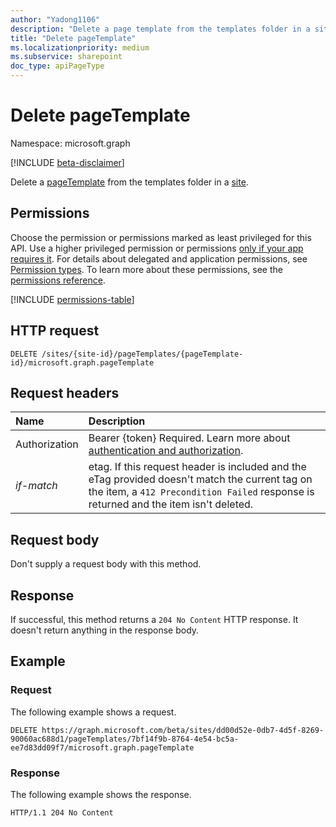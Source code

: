 ```yaml
---
author: "Yadong1106"
description: "Delete a page template from the templates folder in a site."
title: "Delete pageTemplate"
ms.localizationpriority: medium
ms.subservice: sharepoint
doc_type: apiPageType
---
```

# Delete pageTemplate

Namespace: microsoft.graph

[!INCLUDE [beta-disclaimer](../../includes/beta-disclaimer.md)]

Delete a [pageTemplate](../resources/pagetemplate.md) from the templates folder in a [site](../resources/site.md).

## Permissions

Choose the permission or permissions marked as least privileged for this API. Use a higher privileged permission or permissions [only if your app requires it](/graph/permissions-overview#best-practices-for-using-microsoft-graph-permissions). For details about delegated and application permissions, see [Permission types](/graph/permissions-overview#permission-types). To learn more about these permissions, see the [permissions reference](/graph/permissions-reference).

<!-- { "blockType": "permissions", "name": "pageTemplate_delete" } -->
[!INCLUDE [permissions-table](../includes/permissions/pagetemplate-delete-permissions.md)]

## HTTP request

<!-- { "blockType": "ignored" } -->

```http
DELETE /sites/{site-id}/pageTemplates/{pageTemplate-id}/microsoft.graph.pageTemplate
```

## Request headers

| Name       | Description
|:-----------|:----------------------------------------
|Authorization|Bearer {token} Required. Learn more about [authentication and authorization](/graph/auth/auth-concepts).|
| _if-match_ | etag. If this request header is included and the eTag provided doesn't match the current tag on the item, a `412 Precondition Failed` response is returned and the item isn't deleted.|

## Request body

Don't supply a request body with this method.

## Response

If successful, this method returns a `204 No Content` HTTP response. It doesn't return anything in the response body.

## Example

### Request

The following example shows a request.

<!-- { "blockType": "request", "name": "delete-pageTemplate", "scopes": "files.readwrite sites.readwrite.all" } -->

```http
DELETE https://graph.microsoft.com/beta/sites/dd00d52e-0db7-4d5f-8269-90060ac688d1/pageTemplates/7bf14f9b-8764-4e54-bc5a-ee7d83dd09f7/microsoft.graph.pageTemplate
```

### Response

The following example shows the response.

<!-- { "blockType": "response" } -->

```http
HTTP/1.1 204 No Content
```

<!--
{
  "type": "#pageTemplate.annotation",
  "description": "Delete a page template in the templates folder in a site.",
  "keywords": "",
  "section": "documentation",
  "tocPath": "PageTemplates/Delete",
  "suppressions": []
}
-->
